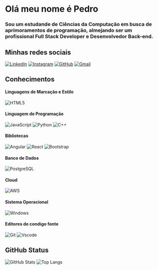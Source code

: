 # Olá meu nome é Pedro

### Sou um estudande de Ciências da Computação em busca de aprimoramentos de programação, almejando ser um profissional Full Stack Developer e Desenvolvedor Back-end.

## Minhas redes sociais 
[![LinkedIn](https://img.shields.io/badge/LinkedIn-0077B5?style=for-the-badge&logo=linkedin&logoColor=white)](https://www.linkedin.com/in/pedro-nicolas-vieira-649963201/)
[![Instagram](https://img.shields.io/badge/-Instagram-%23E4405F?style=for-the-badge&logo=instagram&logoColor=white)](https://www.instagram.com/pedro.donatello/)
[![GitHub](https://img.shields.io/badge/GitHub-100000?style=for-the-badge&logo=github&logoColor=white)](https://github.com/PedroMucty)
[![Gmail](https://img.shields.io/badge/Gmail-333333?style=for-the-badge&logo=gmail&logoColor=red)](mailto:pedronicolas576@gmail.com)

## Conhecimentos
#### Linguagens de Marcação e Estilo
![HTML5](https://img.shields.io/badge/HTML5-E34F26?style=for-the-badge&logo=html5&logoColor=white)
#### Linguagem de Programação
![JavaScript](https://img.shields.io/badge/JavaScript-F7DF1E?style=for-the-badge&logo=javascript&logoColor=black)
![Python](https://img.shields.io/badge/python-3670A0?style=for-the-badge&logo=python&logoColor=ffdd54)
![C++](https://img.shields.io/badge/C%2B%2B-00599C?style=for-the-badge&logo=c%2B%2B&logoColor=white)

#### Bibliotecas
![Angular](https://img.shields.io/badge/Angular-DD0031?style=for-the-badge&logo=angular&logoColor=white)
![React](https://img.shields.io/badge/React-20232A?style=for-the-badge&logo=react&logoColor=61DAFB)
![Bootstrap](https://img.shields.io/badge/-boostrap-0D1117?style=for-the-badge&logo=bootstrap&labelColor=0D1117)
#### Banco de Dados
![PostgreSQL](https://img.shields.io/badge/PostgreSQL-000?style=for-the-badge&logo=postgresql)
#### Cloud
![AWS](https://img.shields.io/badge/AWS-000.svg?style=for-the-badge&logo=amazon-aws&logoColor=white)
#### Sistema Operacional
![Windows](https://img.shields.io/badge/Windows-000?style=for-the-badge&logo=windows&logoColor=2CA5E0)
#### Editores de condigo fonte
![Git](https://img.shields.io/badge/GIT-E44C30?style=for-the-badge&logo=git&logoColor=white)
![Vscode](https://img.shields.io/badge/Vscode-007ACC?style=for-the-badge&logo=visual-studio-code&logoColor=white)

## GitHub Status

![GitHub Stats](https://github-readme-stats.vercel.app/api?username=PedroMucty&theme=transparent&bg_color=000&border_color=30A3DC&show_icons=true&icon_color=30A3DC&title_color=E94D5F&text_color=FFF&hide_title=true&hide=stars)
![Top Langs](https://github-readme-stats-git-masterrstaa-rickstaa.vercel.app/api/top-langs/?username=PedroMucty&layout=compact&bg_color=000&border_color=30A3DC&title_color=E94D5F&text_color=FFF)